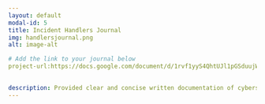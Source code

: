 ```yaml
---
layout: default
modal-id: 5
title: Incident Handlers Journal
img: handlersjournal.png
alt: image-alt

# Add the link to your journal below
project-url:https://docs.google.com/document/d/1rvf1yyS4QhtUJl1pGSduujWk702AYIKphytcsbe7qHQ/edit?usp=sharing

 
description: Provided clear and concise written documentation of cybersecurity events, including detailed event descriptions, tools used, and lessons learned throughout the process.
---
```

